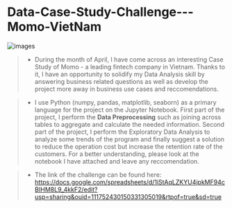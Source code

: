 # Data-Case-Study-Challenge---Momo-VietNam




 ![images](https://user-images.githubusercontent.com/80074386/171091630-f6a7dd55-ed3b-4925-9452-07435a7fd00e.jpeg)




> - During the month of April, I have come across an interesting Case Study of Momo - a leading fintech company in Vietnam. Thanks to it, I have an opportunity to solidify my Data Analysis skill by answering business related questions as well as develop the project more away in business use cases and reccomendations. 

> - I use Python (numpy, pandas, matplotlib, seaborn) as a primary language for the project on the Jupyter Notebook. First part of the project, I perform the **Data Preprocessing** such as joining across tables to aggregate and calculate the needed information. Second part of the project, I perform the Exploratory Data Analysis to analyze some trends of the program and finally suggest a solution to reduce the operation cost but increase the retention rate of the customers. For a better understanding, please look at the notebook I have attached and leave any reccomendation. 

> - The link of the challenge can be found here: https://docs.google.com/spreadsheets/d/1iStAqLZKYU4ipkMF94cBIHM8L9_4kkF2/edit?usp=sharing&ouid=111752430150331305019&rtpof=true&sd=true
